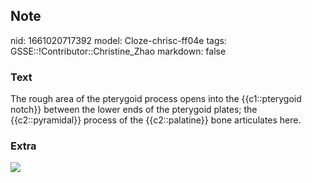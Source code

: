 ## Note
nid: 1661020717392
model: Cloze-chrisc-ff04e
tags: GSSE::!Contributor::Christine_Zhao
markdown: false

### Text
<div>
  <div>
    <div>
      The rough area of the pterygoid process opens into the
      {{c1::pterygoid notch}} between the lower ends of the
      pterygoid plates; the {{c2::pyramidal}} process of the
      {{c2::palatine}} bone articulates here.
    </div>
  </div>
</div>

### Extra
<img src="paste-a427461e310361c4d4e069c4f007726bdffae317.jpg">
